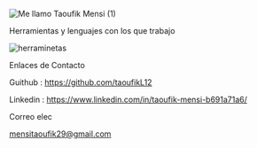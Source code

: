 ![Me llamo Taoufik Mensi  (1)](https://user-images.githubusercontent.com/104829600/209665969-e03420d4-8e31-4717-824e-7e107222f8b2.png)

Herramientas y lenguajes con los que trabajo

![herraminetas](https://user-images.githubusercontent.com/104829600/209665494-8f031e6e-e172-4851-95f0-a27fdf1b28b8.jpg)

Enlaces de Contacto 

Guithub : https://github.com/taoufikL12

Linkedin : https://www.linkedin.com/in/taoufik-mensi-b691a71a6/

Correo  elec

mensitaoufik29@gmail.com
